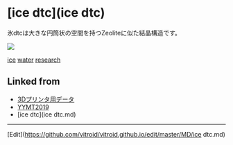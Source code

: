 ---
---
# [ice dtc](ice dtc)

氷dtcは大きな円筒状の空間を持つZeoliteに似た結晶構造です。



![](https://i.gyazo.com/3802bae292166b1b26b1cdef338448f8.png)





[ice](ice) [water](water) [research](research) 



## Linked from

* [3Dプリンタ用データ](3Dプリンタ用データ.md)
* [YYMT2019](YYMT2019.md)
* [ice dtc](ice dtc.md)


----
[Edit](https://github.com/vitroid/vitroid.github.io/edit/master/MD/ice dtc.md)

